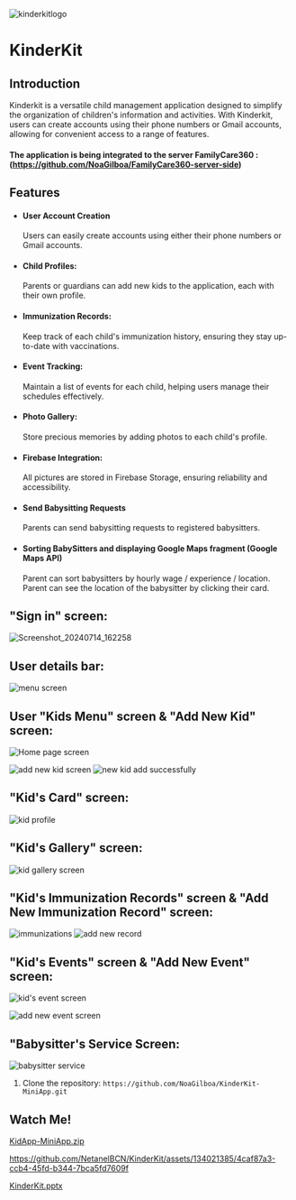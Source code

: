 

![kinderkitlogo](https://github.com/NetanelBCN/KinderKit/assets/134021385/22528331-0e23-453c-8808-99481bc3544f)


# KinderKit 

## Introduction

Kinderkit is a versatile child management application designed to simplify the organization of children's information and activities. With Kinderkit, users can create accounts using their phone numbers or Gmail accounts, allowing for convenient access to a range of features.

#### The application is being integrated to the server FamilyCare360 : (https://github.com/NoaGilboa/FamilyCare360-server-side)



## Features

- #### User Account Creation
  Users can easily create accounts using either their    phone numbers or Gmail accounts.


- #### Child Profiles:
  Parents or guardians can add new kids to the application, each with their own profile.
- #### Immunization Records:
  Keep track of each child's immunization history, ensuring they stay up-to-date with vaccinations.

- #### Event Tracking:
  Maintain a list of events for each child, helping users manage their schedules effectively.

- #### Photo Gallery:
  Store precious memories by adding photos to each child's profile.

- #### Firebase Integration:
  All pictures are stored in Firebase Storage, ensuring reliability and accessibility.

- #### Send Babysitting Requests
  Parents can send babysitting requests to registered babysitters.
  
- #### Sorting BabySitters and displaying Google Maps fragment (Google Maps API)
  Parent can sort babysitters by hourly wage / experience / location.
  Parent can see the location of the babysitter by clicking their card.
  



## "Sign in" screen:

![Screenshot_20240714_162258](https://github.com/user-attachments/assets/1b4c59a5-e225-48b0-9bff-6216befbe0c8)



## User details bar:

![menu screen](https://github.com/user-attachments/assets/68c2f619-fd05-4ad3-abad-4d866f317f41)


## User "Kids Menu" screen & "Add New Kid" screen:

![Home page screen](https://github.com/user-attachments/assets/89d8a502-4824-41dc-90cf-8824373f3c9b)

![add new kid screen](https://github.com/user-attachments/assets/1fc6eff4-7f3b-4a43-be1b-910c2e5a11ed)
![new kid add successfully](https://github.com/user-attachments/assets/c62c73b9-66d3-437a-a8e5-452995a5a9aa)


## "Kid's Card" screen:

![kid profile](https://github.com/user-attachments/assets/cd3bd359-0360-4c24-a18b-07bbe69aea31)


## "Kid's Gallery" screen:

![kid gallery screen](https://github.com/user-attachments/assets/fc3651b4-28a3-4f9b-b4c8-3829cfc56eba)


## "Kid's Immunization Records" screen & "Add New Immunization Record" screen:

![immunizations](https://github.com/user-attachments/assets/1bbce19f-538d-40f9-95a4-e78c401294b8)
![add new record](https://github.com/user-attachments/assets/a0e3f142-36e4-464d-97b4-8724908381fc)


## "Kid's Events" screen & "Add New Event" screen:
![kid's event screen](https://github.com/user-attachments/assets/27595e4e-644e-4b4f-84ce-cabcb578e881)

![add new event screen](https://github.com/user-attachments/assets/30ab9416-b763-4029-92bb-69b4bae22768)

## "Babysitter's Service Screen:
![babysitter service](https://github.com/user-attachments/assets/35f105b8-61b1-4800-8691-ca367b1f081f)


1. Clone the repository:
`https://github.com/NoaGilboa/KinderKit-MiniApp.git`


## Watch Me!

[KidApp-MiniApp.zip](https://github.com/user-attachments/files/16522595/KidApp-MiniApp.zip)


https://github.com/NetanelBCN/KinderKit/assets/134021385/4caf87a3-ccb4-45fd-b344-7bca5fd7609f


[KinderKit.pptx](https://github.com/NetanelBCN/KinderKit/files/14986233/KinderKit.pptx)


